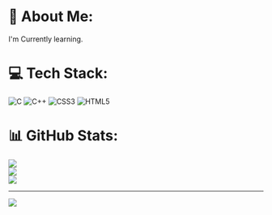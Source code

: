 # 💫 About Me:
I'm Currently learning.


# 💻 Tech Stack:
![C](https://img.shields.io/badge/c-%2300599C.svg?style=for-the-badge&logo=c&logoColor=white) ![C++](https://img.shields.io/badge/c++-%2300599C.svg?style=for-the-badge&logo=c%2B%2B&logoColor=white) ![CSS3](https://img.shields.io/badge/css3-%231572B6.svg?style=for-the-badge&logo=css3&logoColor=white) ![HTML5](https://img.shields.io/badge/html5-%23E34F26.svg?style=for-the-badge&logo=html5&logoColor=white)
# 📊 GitHub Stats:
![](https://github-readme-stats.vercel.app/api?username=DJshenal&theme=highcontrast&hide_border=true&include_all_commits=false&count_private=false)<br/>
![](https://github-readme-streak-stats.herokuapp.com/?user=DJshenal&theme=highcontrast&hide_border=true)<br/>
![](https://github-readme-stats.vercel.app/api/top-langs/?username=DJshenal&theme=highcontrast&hide_border=true&include_all_commits=false&count_private=false&layout=compact)

---
[![](https://visitcount.itsvg.in/api?id=DJshenal&icon=0&color=0)](https://visitcount.itsvg.in)

<!-- Proudly created with GPRM ( https://gprm.itsvg.in ) -->